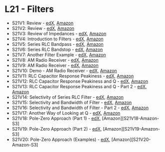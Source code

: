 # L21 - Filters

* S21V1: Review - [edX][S21V1-edX-Video], [Amazon][S21V1-Amazon-S3]
* S21V2: Review - [edX][S21V2-edX-Video], [Amazon][S21V2-Amazon-S3]
* S21V3: Review of Impedances - [edX][S21V3-edX-Video], [Amazon][S21V3-Amazon-S3]
* S21V4: Introduction to Filters - [edX][S21V4-edX-Video], [Amazon][S21V4-Amazon-S3]
* S21V5: Series RLC Bandpass - [edX][S21V5-edX-Video], [Amazon][S21V5-Amazon-S3]
* S21V6: Series RLC Bandstop - [edX][S21V6-edX-Video], [Amazon][S21V6-Amazon-S3]
* S21V7: Another Filter Example - [edX][S21V7-edX-Video], [Amazon][S21V7-Amazon-S3]
* S21V8: AM Radio Receiver - [edX][S21V8-edX-Video], [Amazon][S21V8-Amazon-S3]
* S21V9: AM Radio Receiver - [edX][S21V9-edX-Video], [Amazon][S21V9-Amazon-S3]
* S21V10: Demo - AM Radio Receiver - [edX][S21V10-edX-Video], [Amazon][S21V10-Amazon-S3]
* S21V11: RLC Capacitor Response Peakiness - [edX][S21V11-edX-Video], [Amazon][S21V11-Amazon-S3]
* S21V12: RLC Capacitor Response Peakiness and Q - [edX][S21V12-edX-Video], [Amazon][S21V12-Amazon-S3]
* S21V13: RLC Capacitor Response Peakiness and Q - Part 2 - [edX][S21V13-edX-Video], [Amazon][S21V13-Amazon-S3]
* S21V14: Selectivity of Series RLC Filter - [edX][S21V14-edX-Video], [Amazon][S21V14-Amazon-S3]
* S21V15: Selectivity and Bandwidth of Filter - [edX][S21V15-edX-Video], [Amazon][S21V15-Amazon-S3]
* S21V16: Selectivity and Bandwidth of Filter - Part 2 - [edX][S21V16-edX-Video], [Amazon][S21V16-Amazon-S3]
* S21V17: Another Way of Looking at Q - [edX][S21V17-edX-Video], [Amazon][S21V17-Amazon-S3]
* S21V18: Pole-Zero Approach (Part 1) - [edX][S21V18-edX-Video], [Amazon][S21V18-Amazon-S3]
* S21V19: Pole-Zero Approach (Part 2) - [edX][S21V19-edX-Video], [Amazon][S21V19-Amazon-S3]
* S21V20: Pole-Zero Approach (Examples) - [edX][S21V20-edX-Video], [Amazon][S21V20-Amazon-S3]

[S21V1-edX-Video]: https://edx-video.net/mit-6002x/MIT6002XT214-V031700_DTH.mp4
[S21V2-edX-Video]: https://edx-video.net/mit-6002x/MIT6002XT214-V031800_DTH.mp4
[S21V3-edX-Video]: https://edx-video.net/mit-6002x/MIT6002XT214-V031900_DTH.mp4
[S21V4-edX-Video]: https://edx-video.net/mit-6002x/MIT6002XT214-V032000_DTH.mp4
[S21V5-edX-Video]: https://edx-video.net/mit-6002x/MIT6002XT214-V032100_DTH.mp4
[S21V6-edX-Video]: https://edx-video.net/mit-6002x/MIT6002XT214-V032200_DTH.mp4
[S21V7-edX-Video]: https://edx-video.net/mit-6002x/MIT6002XT214-V032300_DTH.mp4
[S21V8-edX-Video]: https://edx-video.net/mit-6002x/MIT6002XT214-V032600_DTH.mp4
[S21V9-edX-Video]: https://edx-video.net/mit-6002x/MIT6002XT214-V032700_DTH.mp4
[S21V10-edX-Video]: https://edx-video.net/mit-6002x/MIT6002XT214-V032400_DTH.mp4
[S21V11-edX-Video]: https://edx-video.net/mit-6002x/MIT6002XT214-V032800_DTH.mp4
[S21V12-edX-Video]: https://edx-video.net/mit-6002x/MIT6002XT214-V032900_DTH.mp4
[S21V13-edX-Video]: https://edx-video.net/mit-6002x/MIT6002XT214-V033000_DTH.mp4
[S21V14-edX-Video]: https://edx-video.net/mit-6002x/MIT6002XT214-V033100_DTH.mp4
[S21V15-edX-Video]: https://edx-video.net/mit-6002x/MIT6002XT214-V033200_DTH.mp4
[S21V16-edX-Video]: https://edx-video.net/mit-6002x/MIT6002XT214-V033300_DTH.mp4
[S21V17-edX-Video]: https://edx-video.net/mit-6002x/MIT6002XT214-V033400_DTH.mp4
[S21V18-edX-Video]: https://edx-video.net/MIT6002XT214-V063600_DTH.mp4
[S21V19-edX-Video]: https://edx-video.net/MIT6002XT214-V063700_DTH.mp4
[S21V20-edX-Video]: https://edx-video.net/MIT6002XT214-V063800_DTH.mp4

[S21V1-Amazon-S3]: https://s3.amazonaws.com/edx-course-videos/mit-6002x/6002-L21-oei12-1a_100.mov
[S21V2-Amazon-S3]: https://s3.amazonaws.com/edx-course-videos/mit-6002x/6002-L21-oei12-1b_100.mov
[S21V3-Amazon-S3]: https://s3.amazonaws.com/edx-course-videos/mit-6002x/6002-L21-oei12-2_100.mov
[S21V4-Amazon-S3]: https://s3.amazonaws.com/edx-course-videos/mit-6002x/6002-L21-oei12-3_100.mov
[S21V5-Amazon-S3]: https://s3.amazonaws.com/edx-course-videos/mit-6002x/6002-L21-oei12-4_100.mov
[S21V6-Amazon-S3]: https://s3.amazonaws.com/edx-course-videos/mit-6002x/6002-L21-oei12-5_100.mov
[S21V7-Amazon-S3]: https://s3.amazonaws.com/edx-course-videos/mit-6002x/6002-L21-oei12-6_100.mov
[S21V8-Amazon-S3]: https://s3.amazonaws.com/edx-course-videos/mit-6002x/6002-L21-oei12-7a_100.mov
[S21V9-Amazon-S3]: https://s3.amazonaws.com/edx-course-videos/mit-6002x/6002-L21-oei12-7b_100.mov
[S21V10-Amazon-S3]: https://s3.amazonaws.com/edx-course-videos/mit-6002x/6002-L21-oei12-7_5_100.mov
[S21V11-Amazon-S3]: https://s3.amazonaws.com/edx-course-videos/mit-6002x/6002-L21-oei12-8_100.mov
[S21V12-Amazon-S3]: https://s3.amazonaws.com/edx-course-videos/mit-6002x/6002-L21-oei12-8xa_100.mov
[S21V13-Amazon-S3]: https://s3.amazonaws.com/edx-course-videos/mit-6002x/6002-L21-oei12-8xb_100.mov
[S21V14-Amazon-S3]: https://s3.amazonaws.com/edx-course-videos/mit-6002x/6002-L21-oei12-9_100.mov
[S21V15-Amazon-S3]: https://s3.amazonaws.com/edx-course-videos/mit-6002x/6002-L21-oei12-10a_100.mov
[S21V16-Amazon-S3]: https://s3.amazonaws.com/edx-course-videos/mit-6002x/6002-L21-oei12-10b_100.mov
[S21V17-Amazon-S3]: https://s3.amazonaws.com/edx-course-videos/mit-6002x/6002-L21-oei12-11_100.mov
[S21V18-CloudFront]: https://d2f1egay8yehza.cloudfront.net/MIT6002XT214-V063600_DTH.mp4
[S21V19-CloudFront]: https://d2f1egay8yehza.cloudfront.net/MIT6002XT214-V063700_DTH.mp4
[S21V20-CloudFront]: https://d2f1egay8yehza.cloudfront.net/MIT6002XT214-V063800_DTH.mp4
